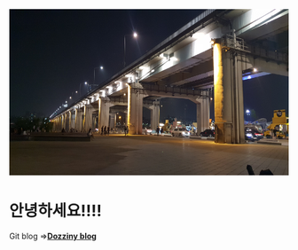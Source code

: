 <!DOCTYPE html>
<html lang="en">
<head>
    <meta charset="UTF-8">
    <meta http-equiv="X-UA-Compatible" content="IE=edge">
    <meta name="viewport" content="width=device-width, initial-scale=1.0">
    <img src="./_img/bridge.jpg"height="300"width="885">
</head>
<body>
    <H1>안녕하세요!!!!</H1>
    <p><div> Git blog =&gt;<a href="https://dozziny.github.io"target="_blank"><b>Dozziny blog</b></a>
</body>
</html>
